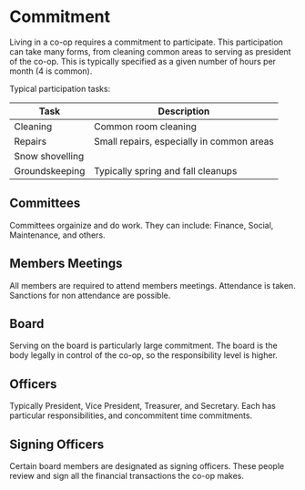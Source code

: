 # Commitment

Living in a co-op requires a commitment to participate.  This participation can take many forms, from cleaning common areas to serving as president of the co-op.  This is typically specified as a given number of hours per month (4 is common).

Typical participation tasks:

|Task | Description |
| ------------ | ----------- |
| Cleaning | Common room cleaning |
| Repairs | Small repairs, especially in common areas|
| Snow shovelling | |
| Groundskeeping | Typically spring and fall cleanups |

## Committees 

Committees orgainize and do work.  They can include: Finance, Social, Maintenance, and others.

## Members Meetings

All members are required to attend members meetings.  Attendance is taken.  Sanctions for non attendance are possible.

## Board 

Serving on the board is particularly large commitment.  The board is the body legally in control of the co-op, so the responsibility level is higher.

## Officers

Typically President, Vice President, Treasurer, and Secretary.  Each has particular responsibilities, and concommitent time commitments.

## Signing Officers

Certain board members are designated as signing officers.  These people review and sign all the financial transactions the co-op makes.

